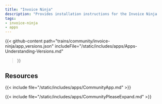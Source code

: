 ```yaml
---
title: "Invoice Ninja"
description: "Provides installation instructions for the Invoice Ninja application in TrueNAS."
tags:
- invoice-ninja
- apps
---
```


{{< github-content 
    path="trains/community/invoice-ninja/app_versions.json"
	includeFile="/static/includes/apps/Apps-Understanding-Versions.md"
>}}

## Resources

{{< include file="/static/includes/apps/CommunityApp.md" >}}

{{< include file="/static/includes/apps/CommunityPleaseExpand.md" >}}

<!--
<div class="docs-sections">

{{< doc-card title="<appname> Deployments" link="/resources/"
descr="How to deploy and configure the <appname> app." >}}

</div>
-->
